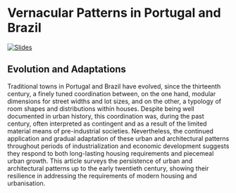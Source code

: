 # Vernacular Patterns in Portugal and Brazil #

[![Slides](https://github.com/dmcpatrimonio/transitional-typology/workflows/Slides/badge.svg)](slides/)

## Evolution and Adaptations ##

Traditional towns in Portugal and Brazil have evolved, since the
thirteenth century, a finely tuned coordination between, on the one
hand, modular dimensions for street widths and lot sizes, and on the
other, a typology of room shapes and distributions within houses.
Despite being well documented in urban history, this coordination was,
during the past century, often interpreted as contingent and as a
result of the limited material means of pre-industrial societies.
Nevertheless, the continued application and gradual adaptation of
these urban and architectural patterns throughout periods of
industrialization and economic development suggests they respond to
both long-lasting housing requirements and piecemeal urban growth.
This article surveys the persistence of urban and architectural
patterns up to the early twentieth century, showing their resilience in
addressing the requirements of modern housing and urbanisation.
